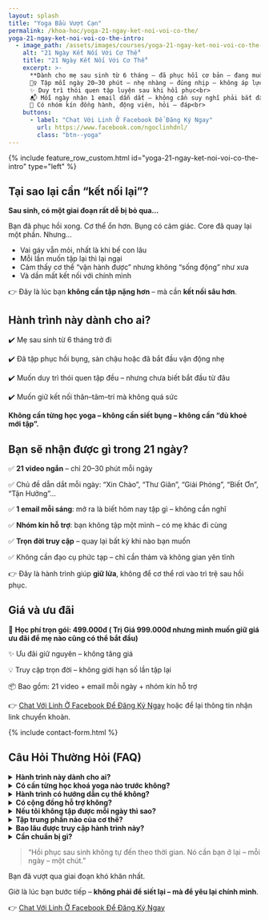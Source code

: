 ```yaml
---
layout: splash
title: "Yoga Bầu Vượt Cạn"
permalink: /khoa-hoc/yoga-21-ngay-ket-noi-voi-co-the/
yoga-21-ngay-ket-noi-voi-co-the-intro:
  - image_path: /assets/images/courses/yoga-21-ngay-ket-noi-voi-co-the-cover.png
    alt: "21 Ngày Kết Nối Với Cơ Thể"
    title: "21 Ngày Kết Nối Với Cơ Thể"
    excerpt: >-
      **Dành cho mẹ sau sinh từ 6 tháng – đã phục hồi cơ bản – đang muốn quay lại với chính mình**<br><br>
      🧘‍♀️ Tập mỗi ngày 20–30 phút – nhẹ nhàng – đúng nhịp – không áp lực<br>
      ✨ Duy trì thói quen tập luyện sau khi hồi phục<br>
      📬 Mỗi ngày nhận 1 email dẫn dắt – không cần suy nghĩ phải bắt đầu từ đâu<br>
      💬 Có nhóm kín đồng hành, động viên, hỏi – đáp<br>
    buttons:
      - label: "Chat Với Linh Ở Facebook Để Đăng Ký Ngay"
        url: https://www.facebook.com/ngoclinhdnl/
        class: "btn--yoga"
---
```


<!-- markdownlint-disable MD033 -->
<!-- markdownlint-disable MD036 -->

{% include feature_row_custom.html id="yoga-21-ngay-ket-noi-voi-co-the-intro" type="left" %}

## Tại sao lại cần “kết nối lại”?

**Sau sinh, có một giai đoạn rất dễ bị bỏ qua…**

Bạn đã phục hồi xong. Cơ thể ổn hơn. Bụng có cảm giác. Core đã quay lại một phần. Nhưng...

- Vai gáy vẫn mỏi, nhất là khi bế con lâu
- Mỗi lần muốn tập lại thì lại ngại
- Cảm thấy cơ thể “vận hành được” nhưng không “sống động” như xưa
- Và dần mất kết nối với chính mình

👉 Đây là lúc bạn **không cần tập nặng hơn** – mà cần **kết nối sâu hơn**.

## Hành trình này dành cho ai?

✔️ Mẹ sau sinh từ 6 tháng trở đi

✔️ Đã tập phục hồi bụng, sàn chậu hoặc đã bắt đầu vận động nhẹ

✔️ Muốn duy trì thói quen tập đều – nhưng chưa biết bắt đầu từ đâu

✔️ Muốn giữ kết nối thân–tâm–trí mà không quá sức

**Không cần từng học yoga – không cần siết bụng – không cần “đủ khoẻ mới tập”.**

## Bạn sẽ nhận được gì trong 21 ngày?

✅ **21 video ngắn** – chỉ 20–30 phút mỗi ngày

✅ Chủ đề dẫn dắt mỗi ngày: “Xin Chào”, “Thư Giãn”, “Giải Phóng”, “Biết Ơn”, “Tận Hưởng”…

✅ **1 email mỗi sáng**: mở ra là biết hôm nay tập gì – không cần nghĩ

✅ **Nhóm kín hỗ trợ**: bạn không tập một mình – có mẹ khác đi cùng

✅ **Trọn đời truy cập** – quay lại bất kỳ khi nào bạn muốn

✅ Không cần đạo cụ phức tạp – chỉ cần thảm và không gian yên tĩnh

👉 Đây là hành trình giúp **giữ lửa**, không để cơ thể rơi vào trì trệ sau hồi phục.

## Giá và ưu đãi

🎁 **Học phí trọn gói: 499.000đ ( Trị Giá 999.000đ nhưng mình muốn giữ giá ưu đãi để mẹ nào cũng có thể bắt đầu)**

✨ Ưu đãi giữ nguyên – không tăng giá

💡 Truy cập trọn đời – không giới hạn số lần tập lại

📦 Bao gồm: 21 video + email mỗi ngày + nhóm kín hỗ trợ

👉 [Chat Với Linh Ở Facebook Để Đăng Ký Ngay](https://www.facebook.com/ngoclinhdnl/) hoặc để lại thông tin nhận link chuyển khoản.

{% include contact-form.html %}

## Câu Hỏi Thường Hỏi (FAQ)

<details>
  <summary><strong>Hành trình này dành cho ai?</strong></summary>
  <p>Dành cho mẹ sau sinh từ 6 tháng trở đi, đã qua giai đoạn hồi phục cơ bản (đã từng tập hoặc hiểu về cơ bụng, cơ sàn chậu), và muốn quay lại vận động nhẹ nhàng, đều đặn – theo cách không áp lực, không ganh đua.</p>
</details>

<details>
  <summary><strong>Có cần từng học khoá yoga nào trước không?</strong></summary>
  <p>Không bắt buộc. Nếu bạn đã học khoá Hồi Phục Sau Sinh, bạn sẽ cảm nhận rõ sự chuyển tiếp tự nhiên sang chuỗi này. Còn nếu chưa, bạn vẫn có thể bắt đầu – vì bài rất nhẹ nhàng, dễ theo.</p>
</details>

<details>
  <summary><strong>Hành trình có hướng dẫn cụ thể không?</strong></summary>
  <p>Có. Mỗi ngày, bạn sẽ nhận được một email với:</p>
  <ul>
    <li>Gợi mở về chủ đề của ngày hôm đó (ví dụ: “Xin chào”, “Thư giãn”, “Biết ơn”...).</li>
    <li>Link video tập tương ứng.</li>
    <li>Lời nhắc giúp bạn hiện diện cùng cơ thể – chỉ trong 20–30 phút mỗi ngày.</li>
  </ul>
  <p>Bạn không cần phải nhớ gì cả – chỉ cần check email là biết hôm nay mình nên làm gì.</p>
</details>

<details>
  <summary><strong>Có cộng đồng hỗ trợ không?</strong></summary>
  <p>Có. Sau khi đăng ký, bạn sẽ được thêm vào nhóm Facebook/Zalo kín, nơi mình và các mẹ khác cùng chia sẻ, hỏi – đáp, đồng hành với nhau trong hành trình này. Đây là nơi giữ động lực – và cũng là chỗ để bạn không cảm thấy mình tập một mình.</p>
</details>

<details>
  <summary><strong>Nếu tôi không tập được mỗi ngày thì sao?</strong></summary>
  <p>Không sao cả. Bạn có thể tập theo nhịp riêng của mình. Có mẹ tập liền mạch 21 ngày, có mẹ chọn cách ngày. Miễn là bạn quay lại. Video và email vẫn ở đó, sẵn sàng khi bạn sẵn sàng.</p>
</details>

<details>
  <summary><strong>Tập trung phần nào của cơ thể?</strong></summary>
  <p>Chủ yếu là vai gáy, lưng dưới, khớp háng, cơ thể toàn thân – giúp làm mềm, thả lỏng và giữ nhịp vận động. Không tập trung vào bụng hoặc siết cơ core. Nếu bạn đang tìm chương trình chuyên sâu về bụng – hãy quay lại với khoá <a href="/khoa-hoc/core-reset-yoga-hoi-phuc-sau-sinh/">Hồi Phục Sau Sinh</a> hoặc tiếp tục khoá nâng cao sau này.</p>
</details>

<details>
  <summary><strong>Bao lâu được truy cập hành trình này?</strong></summary>
  <p>Bạn được truy cập trọn đời. Có thể tập lại bất kỳ lúc nào, bao nhiêu lần cũng được.</p>
</details>

<details>
  <summary><strong>Cần chuẩn bị gì?</strong></summary>
  <ul>
    <li>Một tấm thảm yoga.</li>
    <li>Không gian đủ yên tĩnh cho 20–30 phút mỗi ngày.</li>
    <li>Một chiếc điện thoại/laptop để nhận email và mở video.</li>
    <li>Và một lời cam kết nhỏ: dành thời gian cho chính mình.</li>
  </ul>
</details>

> “Hồi phục sau sinh không tự đến theo thời gian. Nó cần bạn ở lại – mỗi ngày – một chút.”

Bạn đã vượt qua giai đoạn khó khăn nhất.

Giờ là lúc bạn bước tiếp – **không phải để siết lại – mà để yêu lại chính mình**.

👉 [Chat Với Linh Ở Facebook Để Đăng Ký Ngay](https://www.facebook.com/ngoclinhdnl/)
